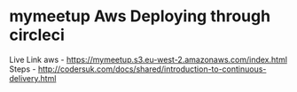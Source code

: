 # mymeetup Aws Deploying through circleci


Live Link aws - https://mymeetup.s3.eu-west-2.amazonaws.com/index.html 
Steps - http://codersuk.com/docs/shared/introduction-to-continuous-delivery.html
